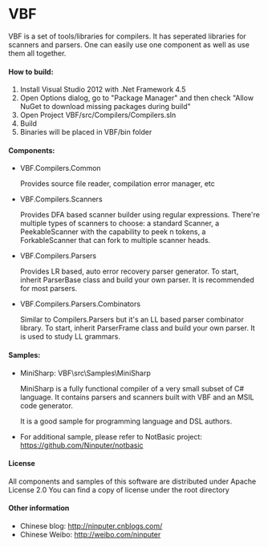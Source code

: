 VBF
========

VBF is a set of tools/libraries for compilers. It has seperated libraries for scanners and parsers. One can easily use one component as well as use them all together.

#### How to build:
1. Install Visual Studio 2012 with .Net Framework 4.5
2. Open Options dialog, go to "Package Manager" and then check "Allow NuGet to download missing packages during build"
3. Open Project VBF/src/Compilers/Compilers.sln
4. Build
5. Binaries will be placed in VBF/bin folder

#### Components:
* VBF.Compilers.Common

	Provides source file reader, compilation error manager, etc

* VBF.Compilers.Scanners

	Provides DFA based scanner builder using regular expressions. There're multiple types of scanners to choose: a standard Scanner, a PeekableScanner with the capability to peek n tokens, a ForkableScanner that can fork to multiple scanner heads.

* VBF.Compilers.Parsers

	Provides LR based, auto error recovery parser generator. To start, inherit ParserBase<T> class and build your own parser. It is recommended for most parsers.

* VBF.Compilers.Parsers.Combinators

	Similar to Compilers.Parsers but it's an LL based parser combinator library. To start, inherit ParserFrame<T> class and build your own parser. It is used to study LL grammars.

#### Samples:
* MiniSharp: VBF\src\Samples\MiniSharp

	MiniSharp is a fully functional compiler of a very small subset of C# language. It contains parsers and scanners built with VBF and an MSIL code generator.
	
	It is a good sample for programming language and DSL authors.

* For additional sample, please refer to NotBasic project: https://github.com/Ninputer/notbasic

#### License

All components and samples of this software are distributed under Apache License 2.0
You can find a copy of license under the root directory

#### Other information
* Chinese blog: http://ninputer.cnblogs.com/
* Chinese Weibo: http://weibo.com/ninputer
